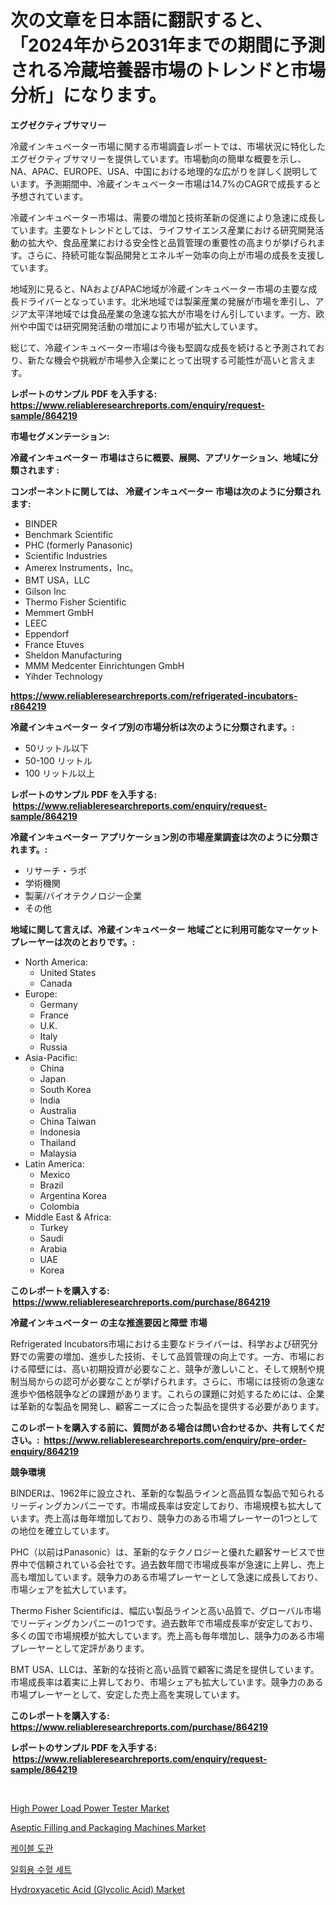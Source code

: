 <p><h1>次の文章を日本語に翻訳すると、「2024年から2031年までの期間に予測される冷蔵培養器市場のトレンドと市場分析」になります。</h1></p><p><strong>エグゼクティブサマリー</strong></p>
<p><p>冷蔵インキュベーター市場に関する市場調査レポートでは、市場状況に特化したエグゼクティブサマリーを提供しています。市場動向の簡単な概要を示し、NA、APAC、EUROPE、USA、中国における地理的な広がりを詳しく説明しています。予測期間中、冷蔵インキュベーター市場は14.7%のCAGRで成長すると予想されています。</p><p>冷蔵インキュベーター市場は、需要の増加と技術革新の促進により急速に成長しています。主要なトレンドとしては、ライフサイエンス産業における研究開発活動の拡大や、食品産業における安全性と品質管理の重要性の高まりが挙げられます。さらに、持続可能な製品開発とエネルギー効率の向上が市場の成長を支援しています。</p><p>地域別に見ると、NAおよびAPAC地域が冷蔵インキュベーター市場の主要な成長ドライバーとなっています。北米地域では製薬産業の発展が市場を牽引し、アジア太平洋地域では食品産業の急速な拡大が市場をけん引しています。一方、欧州や中国では研究開発活動の増加により市場が拡大しています。</p><p>総じて、冷蔵インキュベーター市場は今後も堅調な成長を続けると予測されており、新たな機会や挑戦が市場参入企業にとって出現する可能性が高いと言えます。</p></p>
<p><strong>レポートのサンプル PDF を入手する: <a href="https://www.reliableresearchreports.com/enquiry/request-sample/864219">https://www.reliableresearchreports.com/enquiry/request-sample/864219</a></strong></p>
<p><strong>市場セグメンテーション:</strong></p>
<p><strong> 冷蔵インキュベーター 市場はさらに概要、展開、アプリケーション、地域に分類されます :</strong></p>
<p><strong>コンポーネントに関しては、 冷蔵インキュベーター 市場は次のように分類されます: &nbsp;</strong></p>
<p><ul><li>BINDER</li><li>Benchmark Scientific</li><li>PHC (formerly Panasonic)</li><li>Scientific Industries</li><li>Amerex Instruments，Inc。</li><li>BMT USA，LLC</li><li>Gilson Inc</li><li>Thermo Fisher Scientific</li><li>Memmert GmbH</li><li>LEEC</li><li>Eppendorf</li><li>France Etuves</li><li>Sheldon Manufacturing</li><li>MMM Medcenter Einrichtungen GmbH</li><li>Yihder Technology</li></ul></p>
<p><strong><a href="https://www.reliableresearchreports.com/refrigerated-incubators-r864219">https://www.reliableresearchreports.com/refrigerated-incubators-r864219</a></strong></p>
<p><strong> 冷蔵インキュベーター タイプ別の市場分析は次のように分類されます。:</strong></p>
<p><ul><li>50リットル以下</li><li>50-100 リットル</li><li>100 リットル以上</li></ul></p>
<p><strong>レポートのサンプル PDF を入手する: &nbsp;<a href="https://www.reliableresearchreports.com/enquiry/request-sample/864219">https://www.reliableresearchreports.com/enquiry/request-sample/864219</a></strong></p>
<p><strong> 冷蔵インキュベーター アプリケーション別の市場産業調査は次のように分類されます。:</strong></p>
<p><ul><li>リサーチ・ラボ</li><li>学術機関</li><li>製薬/バイオテクノロジー企業</li><li>その他</li></ul></p>
<p><strong>地域に関して言えば、冷蔵インキュベーター 地域ごとに利用可能なマーケットプレーヤーは次のとおりです。:</strong></p>
<p><ul>
    <li>
        North America:
        <ul>
            <li>United States</li>
            <li>Canada</li>
        </ul>
    </li>
    <li>
        Europe:
        <ul>
            <li>Germany</li>
            <li>France</li>
            <li>U.K.</li>
            <li>Italy</li>
            <li>Russia</li>
        </ul>
    </li>
    <li>
        Asia-Pacific:
        <ul>
            <li>China</li>
            <li>Japan</li>
            <li>South Korea</li>
            <li>India</li>
            <li>Australia</li>
            <li>China Taiwan</li>
            <li>Indonesia</li>
            <li>Thailand</li>
            <li>Malaysia</li>
        </ul>
    </li>
    <li>
        Latin America:
        <ul>
            <li>Mexico</li>
            <li>Brazil</li>
            <li>Argentina Korea</li>
            <li>Colombia</li>
        </ul>
    </li>
    <li>
        Middle East & Africa:
        <ul>
            <li>Turkey</li>
            <li>Saudi</li>
            <li>Arabia</li>
            <li>UAE</li>
            <li>Korea</li>
        </ul>
    </li>
    </ul></p>
<p><strong>このレポートを購入する: &nbsp;<a href="https://www.reliableresearchreports.com/purchase/864219">https://www.reliableresearchreports.com/purchase/864219</a></strong></p>
<p><strong>冷蔵インキュベーター の主な推進要因と障壁 市場</strong></p>
<p><p>Refrigerated Incubators市場における主要なドライバーは、科学および研究分野での需要の増加、進歩した技術、そして品質管理の向上です。一方、市場における障壁には、高い初期投資が必要なこと、競争が激しいこと、そして規制や規制当局からの認可が必要なことが挙げられます。さらに、市場には技術の急速な進歩や価格競争などの課題があります。これらの課題に対処するためには、企業は革新的な製品を開発し、顧客ニーズに合った製品を提供する必要があります。</p></p>
<p><strong>このレポートを購入する前に、質問がある場合は問い合わせるか、共有してください。:&nbsp; <a href="https://www.reliableresearchreports.com/enquiry/pre-order-enquiry/864219">https://www.reliableresearchreports.com/enquiry/pre-order-enquiry/864219</a></strong></p>
<p><strong>競争環境</strong></p>
<p><p>BINDERは、1962年に設立され、革新的な製品ラインと高品質な製品で知られるリーディングカンパニーです。市場成長率は安定しており、市場規模も拡大しています。売上高は毎年増加しており、競争力のある市場プレーヤーの1つとしての地位を確立しています。</p><p>PHC（以前はPanasonic）は、革新的なテクノロジーと優れた顧客サービスで世界中で信頼されている会社です。過去数年間で市場成長率が急速に上昇し、売上高も増加しています。競争力のある市場プレーヤーとして急速に成長しており、市場シェアを拡大しています。</p><p>Thermo Fisher Scientificは、幅広い製品ラインと高い品質で、グローバル市場でリーディングカンパニーの1つです。過去数年で市場成長率が安定しており、多くの国で市場規模が拡大しています。売上高も毎年増加し、競争力のある市場プレーヤーとして定評があります。</p><p>BMT USA、LLCは、革新的な技術と高い品質で顧客に満足を提供しています。市場成長率は着実に上昇しており、市場シェアも拡大しています。競争力のある市場プレーヤーとして、安定した売上高を実現しています。</p></p>
<p><strong>このレポートを購入する: &nbsp; <a href="https://www.reliableresearchreports.com/purchase/864219">https://www.reliableresearchreports.com/purchase/864219</a></strong></p>
<p><strong>レポートのサンプル PDF を入手する: &nbsp;<a href="https://www.reliableresearchreports.com/enquiry/request-sample/864219">https://www.reliableresearchreports.com/enquiry/request-sample/864219</a></strong><strong></strong></p>
<p>&nbsp;</p>
<p><p><a href="https://github.com/joannesouthgate/Market-Research-Report-List-3/blob/main/high-power-load-power-tester-market.md">High Power Load Power Tester Market</a></p><p><a href="https://github.com/wwwkeltoum/Market-Research-Report-List-3/blob/main/aseptic-filling-and-packaging-machines-market.md">Aseptic Filling and Packaging Machines Market</a></p><p><a href="https://github.com/FelipeGrrady654556/Market-Research-Report-List-1/blob/main/616703041281.md">케이블 도관</a></p><p><a href="https://github.com/shade463/Market-Research-Report-List-1/blob/main/336621441282.md">일회용 수혈 세트</a></p><p><a href="https://issuu.com/reportprime-2/docs/hydroxyacetic-acid-glycolic-acid-market-size-2030.">Hydroxyacetic Acid (Glycolic Acid) Market</a></p></p>
